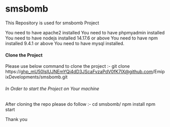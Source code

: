 # smsbomb
This Repository is used for smsbomb Project

You need to have apache2 installed
You need to have phpmyadmin installed
You need to have nodejs installed 14.17.6 or above
You need to have npm installed 9.4.1 or above
You need to have mysql installed.

#### Clone the Project ####  
Please use below command to clone the project :-
git clone https://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@github.com/EmipixDevelopments/smsbomb.git


###### In Order to start the Project on Your machine ######
After cloning the repo please do follow :-
 cd smsbomb/
 npm install
 npm start


Thank you
